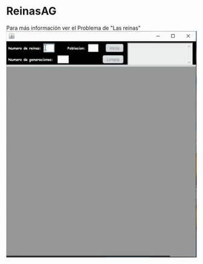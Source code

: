 # ReinasAG
Para más información ver el Problema de "Las reinas"
![imagen](https://github.com/taniadah/ReinasAG/blob/main/ReinasAG.gif)
